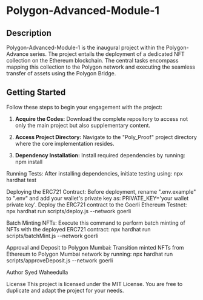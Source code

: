# Polygon-Advanced-Module-1

## Description

Polygon-Advanced-Module-1 is the inaugural project within the Polygon-Advance series. The project entails the deployment of a dedicated NFT collection on the Ethereum blockchain. The central tasks encompass mapping this collection to the Polygon network and executing the seamless transfer of assets using the Polygon Bridge.

## Getting Started

Follow these steps to begin your engagement with the project:

1. **Acquire the Codes:** Download the complete repository to access not only the main project but also supplementary content.

2. **Access Project Directory:** Navigate to the "Poly_Proof" project directory where the core implementation resides.

3. **Dependency Installation:** Install required dependencies by running:
   npm install

Running Tests: After installing dependencies, initiate testing using:
npx hardhat test

Deploying the ERC721 Contract: Before deployment, rename ".env.example" to ".env" and add your wallet's private key as: PRIVATE_KEY='your wallet private key'. Deploy the ERC721 contract to the Goerli Ethereum Testnet:
npx hardhat run scripts/deploy.js --network goerli

Batch Minting NFTs: Execute this command to perform batch minting of NFTs with the deployed ERC721 contract:
npx hardhat run scripts/batchMint.js --network goerli

Approval and Deposit to Polygon Mumbai: Transition minted NFTs from Ethereum to Polygon Mumbai network by running:
npx hardhat run scripts/approveDeposit.js --network goerli


Author
Syed Waheedulla

License
This project is licensed under the MIT License. You are free to duplicate and adapt the project for your needs.

